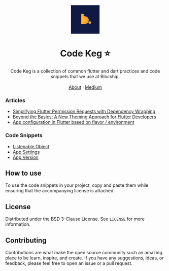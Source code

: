 <!-- <div align="center">
<img src="READMEdocs/blocship_logo.jpg" alt="Logo" style="max-width: 90px; border-radius: 10px;">
  <p align="center" style="line-height: 50px; font-size: 24px; font-weight: bold;">Code Keg ⭐️</p>
  <p align="center">
    Code Keg is a collection of common flutter and dart practices and code snippets that we use at Blocship. 
    <br />
    <br />
    <a href="https://blocship.io">About</a>
    ·
    <a href="https://medium.com/blocship">Medium</a>
  </p>
</div> -->
<!-- Inline CSS Not working following is less ugly -->
<div align="center">
<img src="READMEdocs/small_logo.png" alt="Logo">
  <h1 align="center" >Code Keg ⭐️</h1>
  <p align="center">
    Code Keg is a collection of common flutter and dart practices and code snippets that we use at Blocship. 
    <br />
    <br />
    <a href="https://blocship.io">About</a>
    ·
    <a href="https://medium.com/blocship">Medium</a>
  </p>
</div>

### Articles

- [Simplifying Flutter Permission Requests with Dependency Wrapping](./dependency_wrapping.md)
- [Beyond the Basics: A New Theming Approach for Flutter Developers](./theming.md)
- [App configuration in Flutter based on flavor / environment](./config.md)

### Code Snippets

- [Listenable Object](./object_listenable.md)
- [App Settings](./app_settings.md)
- [App Version](./app_version.md)

## How to use

To use the code snippets in your project, copy and paste them while ensuring that the accompanying license is attached.

## License

Distributed under the BSD 3-Clause License. See `LICENSE` for more information.

## Contributing

Contributions are what make the open source community such an amazing place to be learn, inspire, and create. If you have any suggestions, ideas, or feedback, please feel free to open an issue or a pull request.